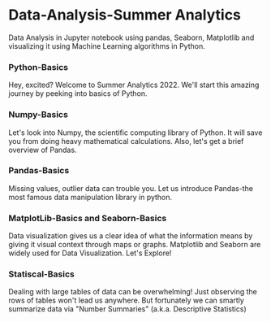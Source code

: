 # Data-Analysis-Summer Analytics 
Data Analysis in Jupyter notebook using pandas, Seaborn, Matplotlib and visualizing it using Machine Learning algorithms in Python.

### Python-Basics
Hey, excited?
Welcome to Summer Analytics 2022.
We'll start this amazing journey by peeking into basics of Python.


### Numpy-Basics
Let's look into Numpy, the scientific computing library of Python. It will save you from doing heavy mathematical calculations. Also, let's get a brief overview of Pandas.


### Pandas-Basics
Missing values, outlier data can trouble you. Let us introduce Pandas-the most famous data manipulation library in python.


### MatplotLib-Basics and Seaborn-Basics
Data visualization gives us a clear idea of what the information means by giving it visual context through maps or graphs. Matplotlib and Seaborn are widely used for Data Visualization. Let's Explore!


### Statiscal-Basics
Dealing with large tables of data can be overwhelming! Just observing the rows of tables won't lead us anywhere. But fortunately we can smartly summarize data via "Number Summaries" (a.k.a. Descriptive Statistics)





